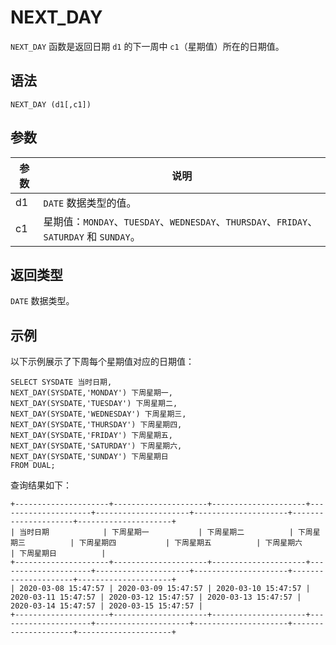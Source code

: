 NEXT_DAY 
=============================



`NEXT_DAY` 函数是返回日期 `d1` 的下一周中 `c1`（星期值）所在的日期值。

语法 
--------------

    NEXT_DAY (d1[,c1])



参数 
--------------



| 参数 |                                      说明                                       |
|----|-------------------------------------------------------------------------------|
| d1 | `DATE` 数据类型的值。                                                                |
| c1 | 星期值：`MONDAY`、`TUESDAY`、`WEDNESDAY`、`THURSDAY`、`FRIDAY`、`SATURDAY` 和 `SUNDAY`。 |



返回类型 
----------------

`DATE` 数据类型。

示例 
--------------

以下示例展示了下周每个星期值对应的日期值：

    SELECT SYSDATE 当时日期,
    NEXT_DAY(SYSDATE,'MONDAY') 下周星期一,
    NEXT_DAY(SYSDATE,'TUESDAY') 下周星期二,
    NEXT_DAY(SYSDATE,'WEDNESDAY') 下周星期三,
    NEXT_DAY(SYSDATE,'THURSDAY') 下周星期四,
    NEXT_DAY(SYSDATE,'FRIDAY') 下周星期五,
    NEXT_DAY(SYSDATE,'SATURDAY') 下周星期六,
    NEXT_DAY(SYSDATE,'SUNDAY') 下周星期日 
    FROM DUAL;



查询结果如下：

    +---------------------+---------------------+---------------------+---------------------+---------------------+---------------------+---------------------+---------------------+
    | 当时日期            | 下周星期一           | 下周星期二          | 下周星期三          | 下周星期四           | 下周星期五          | 下周星期六           | 下周星期日          |
    +---------------------+---------------------+---------------------+---------------------+---------------------+---------------------+---------------------+---------------------+
    | 2020-03-08 15:47:57 | 2020-03-09 15:47:57 | 2020-03-10 15:47:57 | 2020-03-11 15:47:57 | 2020-03-12 15:47:57 | 2020-03-13 15:47:57 | 2020-03-14 15:47:57 | 2020-03-15 15:47:57 |
    +---------------------+---------------------+---------------------+---------------------+---------------------+---------------------+---------------------+---------------------+


